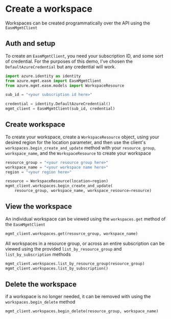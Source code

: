 # Create a workspace
Workspaces can be created programmatically over the API using the `EasmMgmtClient`

## Auth and setup
To create an `EasmMgmtClient`, you need your subscription ID, and some sort of credential. For the purposes of this demo, I've chosen the `DefaultAzureCredential` but any credential will work.

```python
import azure.identity as identity
from azure.mgmt.easm import EasmMgmtClient
from azure.mgmt.easm.models import WorkspaceResource

sub_id = "<your subscription id here>"

credential = identity.DefaultAzureCredential()
mgmt_client = EasmMgmtClient(sub_id, credential)
```

## Create workspace
To create your workspace, create a `WorkspaceResource` object, using your desired region for the location parameter, and then use the client's `workspaces.begin_create_and_update` method with your `resource_group`, `workspace_name`, and the `WorkspaceResource` to create your workspace

```python
resource_group = "<your resource group here>"
workspace_name = "<your workspace name here>"
region = "<your region here>"

resource = WorkspaceResource(location=region)
mgmt_client.workspaces.begin_create_and_update(
	resource_group, workspace_name, workspace_resource=resource)
```

## View the workspace
An individual workspace can be viewed using the `workspaces.get` method of the `EasmMgmtClient`
```python
mgmt_client.workspaces.get(resource_group, workspace_name)
```

All workspaces in a resource group, or across an entire subscription can be viewed using the provided `list_by_resource_group` and `list_by_subscription` methods
```python
mgmt_client.workspaces.list_by_resource_group(resource_group)
mgmt_client.workspaces.list_by_subscription()
```

## Delete the workspace
if a workspace is no longer needed, it can be removed with using the `workspaces.begin_delete` method
```python
mgmt_client.workspaces.begin_delete(resource_group, workspace_name)
```

